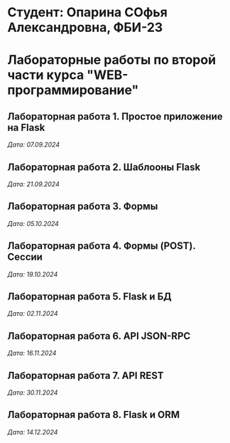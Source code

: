 # Студент: Опарина СОфья Александровна, ФБИ-23

# Лабораторные работы по второй части курса "WEB-программирование"

## Лабораторная работа 1. Простое приложение на Flask

*Дата: 07.09.2024*

## Лабораторная работа 2. Шаблооны Flask

*Дата: 21.09.2024*

## Лабораторная работа 3. Формы

*Дата: 05.10.2024*

## Лабораторная работа 4. Формы (POST). Сессии

*Дата: 19.10.2024*

## Лабораторная работа 5. Flask и БД

*Дата: 02.11.2024*

## Лабораторная работа 6. API JSON-RPC

*Дата: 16.11.2024*

## Лабораторная работа 7. API REST

*Дата: 30.11.2024*

## Лабораторная работа 8. Flask и ORM

*Дата: 14.12.2024*